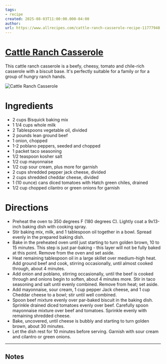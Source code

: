 ```yaml
---
tags: 
- recipe 
created: 2025-08-03T11:00:00.000-04:00
author: 
url: https://www.allrecipes.com/cattle-ranch-casserole-recipe-11777940 
---
```


# [Cattle Ranch Casserole](https://www.allrecipes.com/cattle-ranch-casserole-recipe-11777940)

This cattle ranch casserole is a beefy, cheesy, tomato and chile-rich casserole with a biscuit base. It's perfectly suitable for a family or for a group of hungry ranch hands.

![Cattle Ranch Casserole](https://www.allrecipes.com/thmb/vaytfrKfE0npzGplVdfWkN5KYq0=/1500x0/filters:no_upscale():max_bytes(150000):strip_icc()/11777940-Cattle-Ranch-Casserole-DDMFS-Beauty-4x3-8d9d1fcf79384e188f4a690adb5a75b0.jpg)

# Ingredients

- 2 	cups Bisquick baking mix
- 1 1/4 	cups whole milk
- 2 	Tablespoons vegetable oil, divided
- 2 	pounds lean ground beef
- 1 	onion, chopped
- 1-2	poblano peppers, seeded and chopped
- 1 	packet taco seasoning
- 1/2 	teaspoon kosher salt
- 1/2 	cup mayonnaise
- 1/2 	cup sour cream, plus more for garnish
- 2 	cups shredded pepper jack cheese, divided
- 2	cups shredded cheddar cheese, divided
- 1 (10 ounce) cans diced tomatoes with Hatch green chiles, drained
- 1/2	cup chopped cilantro or green onions for garnish

# Directions

- Preheat the oven to 350 degrees F (180 degrees C). Lightly coat a 9x13-inch baking dish with cooking spray.
- Stir baking mix, milk, and 1 tablespoon oil together in a bowl. Spread evenly in the prepared baking dish. 
- Bake in the preheated oven until just starting to turn golden brown, 10 to 15 minutes. This step is just par-baking - this layer will not be fully baked at this point. Remove from the oven and set aside. 
- Heat remaining tablespoon oil in a large skillet over medium-high heat. Add ground beef and cook, stirring occasionally, until almost cooked through, about 4 minutes. 
- Add onion and poblano, stirring occasionally, until the beef is cooked through and onions begin to soften, about 4 minutes more. Stir in taco seasoning and salt until evenly combined. Remove from heat; set aside.
- Add mayonnaise, sour cream, 1 cup pepper Jack cheese, and 1 cup Cheddar cheese to a bowl; stir until well combined.
- Spoon beef mixture evenly over par-baked biscuit in the baking dish. Sprinkle drained diced tomatoes evenly over beef. Carefully spoon mayonnaise mixture over beef and tomatoes. Sprinkle evenly with remaining shredded cheese.
- Bake, uncovered, until cheese is bubbly and starting to turn golden brown, about 30 minutes. 
- Let the dish rest for 10 minutes before serving. Garnish with sour cream and cilantro or green onions.

-----

## Notes
